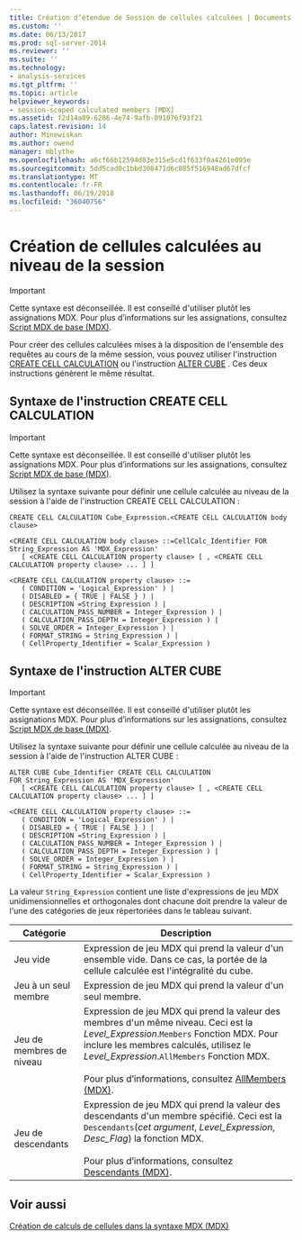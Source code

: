 ```yaml
---
title: Création d’étendue de Session de cellules calculées | Documents Microsoft
ms.custom: ''
ms.date: 06/13/2017
ms.prod: sql-server-2014
ms.reviewer: ''
ms.suite: ''
ms.technology:
- analysis-services
ms.tgt_pltfrm: ''
ms.topic: article
helpviewer_keywords:
- session-scoped calculated members [MDX]
ms.assetid: f2d14a89-6286-4e74-9afb-091076f93f21
caps.latest.revision: 14
author: Minewiskan
ms.author: owend
manager: mblythe
ms.openlocfilehash: a6cf66b12594d83e315e5cd1f633f0a4261e095e
ms.sourcegitcommit: 5dd5cad0c1bbd308471d6c885f516948ad67dfcf
ms.translationtype: MT
ms.contentlocale: fr-FR
ms.lasthandoff: 06/19/2018
ms.locfileid: "36040756"
---
```

# <a name="creating-session-scoped-calculated-cells"></a>Création de cellules calculées au niveau de la session
    
> [!IMPORTANT]  
>  Cette syntaxe est déconseillée. Il est conseillé d'utiliser plutôt les assignations MDX. Pour plus d’informations sur les assignations, consultez [Script MDX de base &#40;MDX&#41;](the-basic-mdx-script-mdx.md).  
  
 Pour créer des cellules calculées mises à la disposition de l'ensemble des requêtes au cours de la même session, vous pouvez utiliser l'instruction [CREATE CELL CALCULATION](/sql/mdx/mdx-data-definition-create-cell-calculation) ou l'instruction [ALTER CUBE](/sql/mdx/mdx-data-definition-alter-cube) . Ces deux instructions génèrent le même résultat.  
  
## <a name="create-cell-calculation-syntax"></a>Syntaxe de l'instruction CREATE CELL CALCULATION  
  
> [!IMPORTANT]  
>  Cette syntaxe est déconseillée. Il est conseillé d'utiliser plutôt les assignations MDX. Pour plus d’informations sur les assignations, consultez [Script MDX de base &#40;MDX&#41;](the-basic-mdx-script-mdx.md).  
  
 Utilisez la syntaxe suivante pour définir une cellule calculée au niveau de la session à l'aide de l'instruction CREATE CELL CALCULATION :  
  
```  
CREATE CELL CALCULATION Cube_Expression.<CREATE CELL CALCULATION body clause>  
  
<CREATE CELL CALCULATION body clause> ::=CellCalc_Identifier FOR String_Expression AS 'MDX_Expression'   
   [ <CREATE CELL CALCULATION property clause> [ , <CREATE CELL CALCULATION property clause> ... ] ]  
  
<CREATE CELL CALCULATION property clause> ::=  
   ( CONDITION = 'Logical_Expression' ) |   
   ( DISABLED = { TRUE | FALSE } ) |   
   ( DESCRIPTION =String_Expression ) |   
   ( CALCULATION_PASS_NUMBER = Integer_Expression ) |   
   ( CALCULATION_PASS_DEPTH = Integer_Expression ) |   
   ( SOLVE_ORDER = Integer_Expression ) |   
   ( FORMAT_STRING = String_Expression ) |   
   ( CellProperty_Identifier = Scalar_Expression )  
```  
  
## <a name="alter-cube-syntax"></a>Syntaxe de l'instruction ALTER CUBE  
  
> [!IMPORTANT]  
>  Cette syntaxe est déconseillée. Il est conseillé d'utiliser plutôt les assignations MDX. Pour plus d’informations sur les assignations, consultez [Script MDX de base &#40;MDX&#41;](the-basic-mdx-script-mdx.md).  
  
 Utilisez la syntaxe suivante pour définir une cellule calculée au niveau de la session à l'aide de l'instruction ALTER CUBE :  
  
```  
ALTER CUBE Cube_Identifier CREATE CELL CALCULATION  
FOR String_Expression AS 'MDX_Expression'   
   [ <CREATE CELL CALCULATION property clause> [ , <CREATE CELL CALCULATION property clause> ... ] ]  
  
<CREATE CELL CALCULATION property clause> ::=  
   ( CONDITION = 'Logical_Expression' ) |   
   ( DISABLED = { TRUE | FALSE } ) |   
   ( DESCRIPTION =String_Expression ) |   
   ( CALCULATION_PASS_NUMBER = Integer_Expression ) |   
   ( CALCULATION_PASS_DEPTH = Integer_Expression ) |   
   ( SOLVE_ORDER = Integer_Expression ) |   
   ( FORMAT_STRING = String_Expression ) |   
   ( CellProperty_Identifier = Scalar_Expression )  
```  
  
 La valeur `String_Expression` contient une liste d'expressions de jeu MDX unidimensionnelles et orthogonales dont chacune doit prendre la valeur de l'une des catégories de jeux répertoriées dans le tableau suivant.  
  
|Catégorie|Description|  
|--------------|-----------------|  
|Jeu vide|Expression de jeu MDX qui prend la valeur d'un ensemble vide. Dans ce cas, la portée de la cellule calculée est l'intégralité du cube.|  
|Jeu à un seul membre|Expression de jeu MDX qui prend la valeur d'un seul membre.|  
|Jeu de membres de niveau|Expression de jeu MDX qui prend la valeur des membres d'un même niveau. Ceci est la *Level_Expression*.`Members` Fonction MDX. Pour inclure les membres calculés, utilisez le *Level_Expression*.`AllMembers` Fonction MDX.<br /><br /> Pour plus d’informations, consultez [AllMembers &#40;MDX&#41;](/sql/mdx/allmembers-mdx).|  
|Jeu de descendants|Expression de jeu MDX qui prend la valeur des descendants d'un membre spécifié. Ceci est la `Descendants`(*cet argument*, *Level_Expression*, *Desc_Flag*) la fonction MDX.<br /><br /> Pour plus d’informations, consultez [Descendants &#40;MDX&#41;](/sql/mdx/descendants-mdx).|  
  
## <a name="see-also"></a>Voir aussi  
 [Création de calculs de cellules dans la syntaxe MDX &#40;MDX&#41;](../../multidimensional-models-olap-logical-cube-objects/calculations.md)  
  
  
